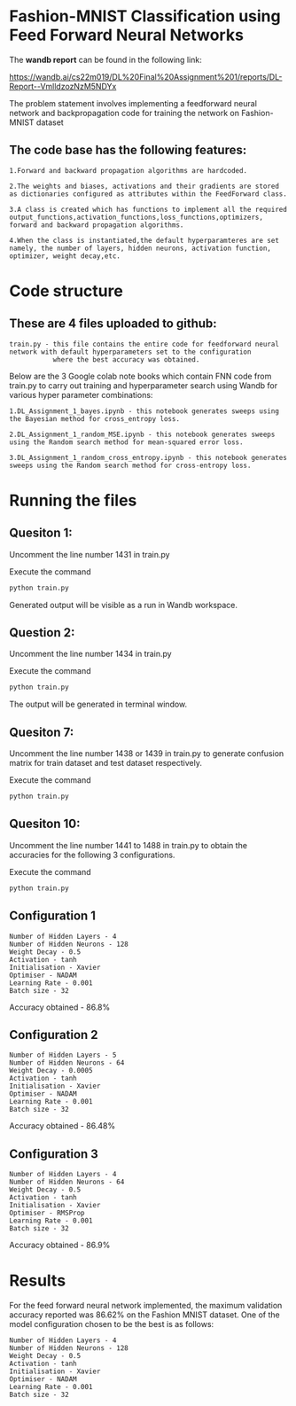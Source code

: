 # Fashion-MNIST Classification using Feed Forward Neural Networks

The **wandb report** can be found in the following link:

https://wandb.ai/cs22m019/DL%20Final%20Assignment%201/reports/DL-Report--VmlldzozNzM5NDYx

The problem statement involves implementing a feedforward neural network and backpropagation code for training the network on Fashion-MNIST dataset

## The code base has the following features:

    1.Forward and backward propagation algorithms are hardcoded.
    
    2.The weights and biases, activations and their gradients are stored as dictionaries configured as attributes within the FeedForward class.
    
    3.A class is created which has functions to implement all the required output_functions,activation_functions,loss_functions,optimizers,
    forward and backward propagation algorithms.
    
    4.When the class is instantiated,the default hyperparamteres are set namely, the number of layers, hidden neurons, activation function,
    optimizer, weight decay,etc.
    
# Code structure

## These are 4 files uploaded to github:

    train.py - this file contains the entire code for feedforward neural network with default hyperparameters set to the configuration 
               where the best accuracy was obtained.

Below are the 3 Google colab note books which contain FNN code from train.py to carry out training and hyperparameter search using Wandb for various
hyper parameter combinations:

    1.DL_Assignment_1_bayes.ipynb - this notebook generates sweeps using the Bayesian method for cross_entropy loss.
    
    2.DL_Assignment_1_random_MSE.ipynb - this notebook generates sweeps using the Random search method for mean-squared error loss.
    
    3.DL_Assignment_1_random_cross_entropy.ipynb - this notebook generates sweeps using the Random search method for cross-entropy loss.


# Running the files

## Quesiton 1:
Uncomment the line number 1431 in train.py

Execute the command
     
```python
python train.py
```  

Generated output will be visible as a run in Wandb workspace.
    
## Question 2:
Uncomment the line number 1434 in train.py 
    
Execute the command
```python 
python train.py
```
    
The output will be generated in terminal window.
    
## Quesiton 7:
Uncomment the line number 1438 or 1439 in train.py to generate confusion matrix for train dataset and test dataset respectively.

Execute the command
```python 
python train.py
```

## Quesiton 10:
Uncomment the line number 1441 to 1488 in train.py to obtain the accuracies for the following 3 configurations.

Execute the command
```python 
python train.py
```
## Configuration 1
    
    Number of Hidden Layers - 4
    Number of Hidden Neurons - 128
    Weight Decay - 0.5
    Activation - tanh
    Initialisation - Xavier 
    Optimiser - NADAM
    Learning Rate - 0.001
    Batch size - 32
Accuracy obtained - 86.8%
## Configuration 2
    
    Number of Hidden Layers - 5
    Number of Hidden Neurons - 64
    Weight Decay - 0.0005
    Activation - tanh
    Initialisation - Xavier
    Optimiser - NADAM
    Learning Rate - 0.001
    Batch size - 32
Accuracy obtained - 86.48%
## Configuration 3
    
    Number of Hidden Layers - 4
    Number of Hidden Neurons - 64
    Weight Decay - 0.5
    Activation - tanh
    Initialisation - Xavier
    Optimiser - RMSProp
    Learning Rate - 0.001
    Batch size - 32
Accuracy obtained - 86.9%

# Results

For the feed forward neural network implemented, the maximum validation accuracy reported was 86.62% on the Fashion MNIST dataset.
One of the model configuration chosen to be the best is as follows:

    Number of Hidden Layers - 4
    Number of Hidden Neurons - 128
    Weight Decay - 0.5
    Activation - tanh
    Initialisation - Xavier 
    Optimiser - NADAM
    Learning Rate - 0.001
    Batch size - 32

    
